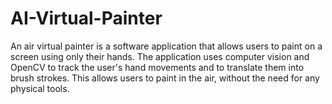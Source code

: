 # AI-Virtual-Painter
An air virtual painter is a software application that allows users to paint on a screen using only their hands. The application uses computer vision and OpenCV to track the user's hand movements and to translate them into brush strokes. This allows users to paint in the air, without the need for any physical tools.
